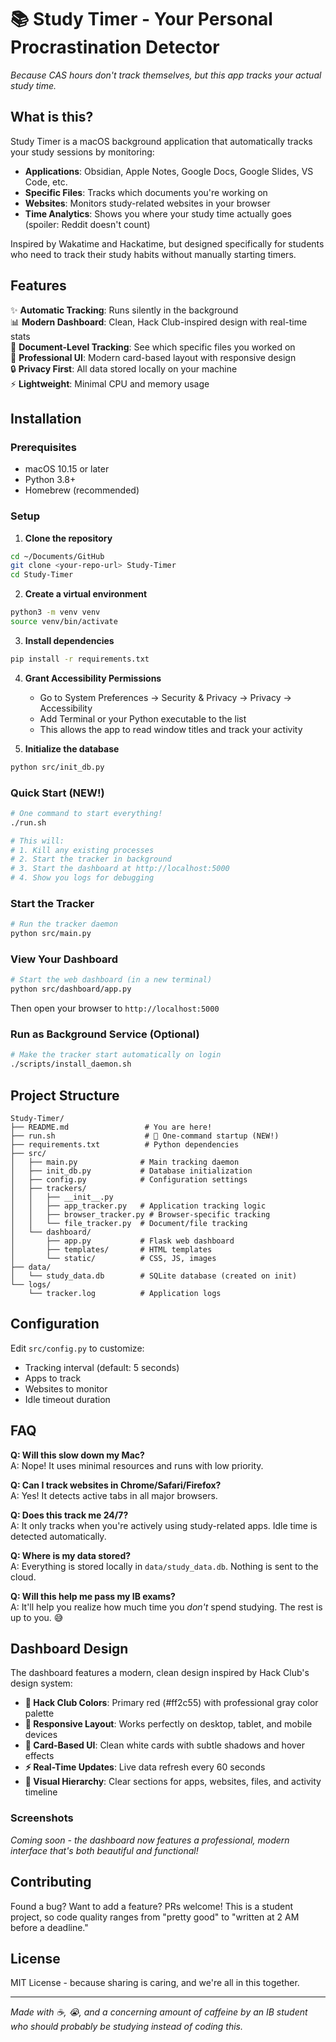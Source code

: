 # 📚 Study Timer - Your Personal Procrastination Detector

*Because CAS hours don't track themselves, but this app tracks your actual study time.*

## What is this?

Study Timer is a macOS background application that automatically tracks your study sessions by monitoring:
- **Applications**: Obsidian, Apple Notes, Google Docs, Google Slides, VS Code, etc.
- **Specific Files**: Tracks which documents you're working on
- **Websites**: Monitors study-related websites in your browser
- **Time Analytics**: Shows you where your study time actually goes (spoiler: Reddit doesn't count)

Inspired by Wakatime and Hackatime, but designed specifically for students who need to track their study habits without manually starting timers.

## Features

✨ **Automatic Tracking**: Runs silently in the background  
📊 **Modern Dashboard**: Clean, Hack Club-inspired design with real-time stats  
📝 **Document-Level Tracking**: See which specific files you worked on  
🎨 **Professional UI**: Modern card-based layout with responsive design  
🔒 **Privacy First**: All data stored locally on your machine  
⚡ **Lightweight**: Minimal CPU and memory usage  

## Installation

### Prerequisites
- macOS 10.15 or later
- Python 3.8+
- Homebrew (recommended)

### Setup

1. **Clone the repository**
```bash
cd ~/Documents/GitHub
git clone <your-repo-url> Study-Timer
cd Study-Timer
```

2. **Create a virtual environment**
```bash
python3 -m venv venv
source venv/bin/activate
```

3. **Install dependencies**
```bash
pip install -r requirements.txt
```

4. **Grant Accessibility Permissions**
   - Go to System Preferences → Security & Privacy → Privacy → Accessibility
   - Add Terminal or your Python executable to the list
   - This allows the app to read window titles and track your activity

5. **Initialize the database**
```bash
python src/init_db.py
```

### Quick Start (NEW!)
```bash
# One command to start everything!
./run.sh

# This will:
# 1. Kill any existing processes
# 2. Start the tracker in background
# 3. Start the dashboard at http://localhost:5000
# 4. Show you logs for debugging
```

### Start the Tracker
```bash
# Run the tracker daemon
python src/main.py
```

### View Your Dashboard
```bash
# Start the web dashboard (in a new terminal)
python src/dashboard/app.py
```

Then open your browser to `http://localhost:5000`

### Run as Background Service (Optional)
```bash
# Make the tracker start automatically on login
./scripts/install_daemon.sh
```

## Project Structure

```
Study-Timer/
├── README.md                 # You are here!
├── run.sh                    # 🚀 One-command startup (NEW!)
├── requirements.txt          # Python dependencies
├── src/
│   ├── main.py              # Main tracking daemon
│   ├── init_db.py           # Database initialization
│   ├── config.py            # Configuration settings
│   ├── trackers/
│   │   ├── __init__.py
│   │   ├── app_tracker.py   # Application tracking logic
│   │   ├── browser_tracker.py # Browser-specific tracking
│   │   └── file_tracker.py  # Document/file tracking
│   └── dashboard/
│       ├── app.py           # Flask web dashboard
│       ├── templates/       # HTML templates
│       └── static/          # CSS, JS, images
├── data/
│   └── study_data.db        # SQLite database (created on init)
└── logs/
    └── tracker.log          # Application logs
```

## Configuration

Edit `src/config.py` to customize:
- Tracking interval (default: 5 seconds)
- Apps to track
- Websites to monitor
- Idle timeout duration

## FAQ

**Q: Will this slow down my Mac?**  
A: Nope! It uses minimal resources and runs with low priority.

**Q: Can I track websites in Chrome/Safari/Firefox?**  
A: Yes! It detects active tabs in all major browsers.

**Q: Does this track me 24/7?**  
A: It only tracks when you're actively using study-related apps. Idle time is detected automatically.

**Q: Where is my data stored?**  
A: Everything is stored locally in `data/study_data.db`. Nothing is sent to the cloud.

**Q: Will this help me pass my IB exams?**  
A: It'll help you realize how much time you *don't* spend studying. The rest is up to you. 😅

## Dashboard Design

The dashboard features a modern, clean design inspired by Hack Club's design system:

- **🎨 Hack Club Colors**: Primary red (#ff2c55) with professional gray color palette
- **📱 Responsive Layout**: Works perfectly on desktop, tablet, and mobile devices
- **💎 Card-Based UI**: Clean white cards with subtle shadows and hover effects
- **⚡ Real-Time Updates**: Live data refresh every 60 seconds
- **🎯 Visual Hierarchy**: Clear sections for apps, websites, files, and activity timeline

### Screenshots

*Coming soon - the dashboard now features a professional, modern interface that's both beautiful and functional!*

## Contributing

Found a bug? Want to add a feature? PRs welcome! This is a student project, so code quality ranges from "pretty good" to "written at 2 AM before a deadline."

## License

MIT License - because sharing is caring, and we're all in this together.

---

*Made with ☕, 😭, and a concerning amount of caffeine by an IB student who should probably be studying instead of coding this.*
